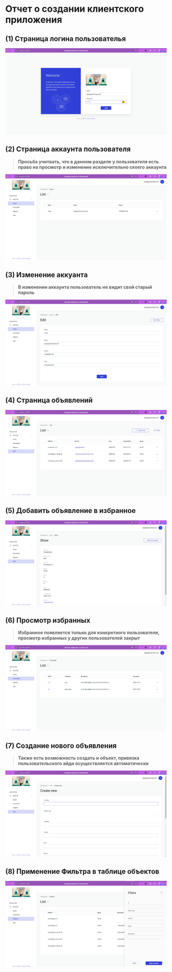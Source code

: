 # Отчет о создании клиентского приложения

## (1) Страница логина пользователья

![login](./step1.login.png)

## (2) Страница аккаунта пользователя

> **Просьба учитвать, что в данном разделе у пользователя есть право на просмотр и изменение исключительно скоего аккаунта**

![account](./step2.account.png)

## (3) Изменение аккуанта

> **В изменении аккаунта пользователь не видит свой старый пароль**

![edit](./step3.edit-account.png)

## (4) Страница объявлений

![ads](./step4.ads.png)

## (5) Добавить объявление в избранное

![add](./step5.add-to-favourite.png)

## (6) Просмотр избранных

> **Избранное появляется только для конкретного пользователя, просмотр избранных у других пользователей закрыт**

![favourites](./step6.favourites.png)

## (7) Создание нового объявления

> **Также есть возможность создать и объект, привязка пользовательского айди осуществляется автоматически**

![new-ad](./step7.create-new-ad.png)

## (8) Применение Фильтра в таблице объектов

![filter](./step8.object-filter.png)
